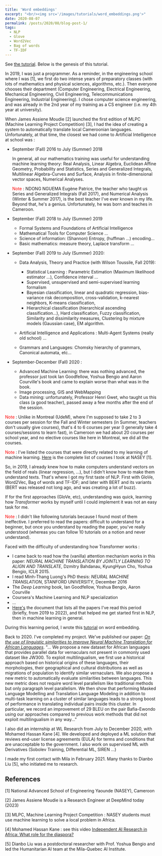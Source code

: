 ```yaml
---
title: 'Word embeddings'
excerpt: "<br/><img src='/images/tutorials/word_embeddings.png'>"
date: 2020-08-07
permalink: /posts/2020/08/blog-post-1/
tags:
  - NLP
  - Glove
  - Word2Vec 
  - Bag of words
  - TF-IDF
---
```


See [the tutorial](/portfolio/portfolio-1/). Below is the genesis of this tutorial.

In 2019, I was just a programmer. As a reminder, in the engineering school where I was [1], we first do two intense years of preparatory classes (with lots of mathematics and physical sciences, algorithms, etc.). Then everyone chooses their department (Computer Engineering, Electrical Engineering, Mechanical Engineering, Civil Engineering, Telecommunications Engineering, Industrial Engineering). I chose computer science engineering, and was already in the 2nd year of my training as a CS engineer (i.e. my 4th year at university).

When James Assiene Moudie [2] launched the first edition of MLPC (Machine Learning Project Competition) [3], I had the idea of creating a system to automatically translate local Cameroonian languages. Unfortunately, at that time, the closest we had come to Artificial Intelligence at school was :

- September (Fall) 2016 to  July (Summer) 2018 

    In general, all our mathematics training was useful for understanding machine learning theory: Real Analysis, Linear Algebra, Euclidean Affine Geometry, Probability and Statistics, Series and Generalized Integrals, Multilinear Algebra-Curves and Surface, Analysis in finite-dimensional vector spaces, Numerical Analyses.

    <span style="color: red;">Note</span> : NDONG NGUEMA Eugène Patrice, the teacher who taught us Series and Generalized Integrals (Fall 2017), and Numerical Analysis (Winter & Summer 2017), is the best teacher I've ever known in my life. Beyond that, he's a genius. Unfortunately, he was born and teaches in Cameroon.

- September (Fall) 2018 to July (Summer) 2019 
    - Formal Systems and Foundations of Artificial Intelligence 
    - Mathematical Tools for Computer Science ...
    - Science of information: (Shannon) Entropy, (huffman ...) encoding...
    - Basic mathematics: measure theory, Laplace transform ...

- September (Fall) 2019 to July (Summer) 2020:  

    - Data Analysis, Theory and Practice (with Wilson Toussile, Fall 2019): 
	    * Statistical Learning : Parametric Estimation (Maximum likelihood estimator ...), Confidence interval ...
	    * Supervised, unsupervised and semi-supervised learning formalism
	    * Bayesian classification, linear and quadratic regression, bias-variance risk decomposition, cross-validation, k-nearest neighbors, K-means classification, 
	    * Hierarchical classification (hierarchical ascending classification...), Hard classification, Fuzzy classification, Similarity and dissimilarity measures, Clustering by mixture models (Gaussian case), EM algorithm.

    - Artificial Intelligence and Applications : Multi-Agent Systems (really old school) ...
    - Grammars and Languages: Chomsky hierarchy of grammars, Canonical automata, etc...

- September-December (Fall) 2020 : 
    * Advanced Machine Learning: there was nothing advanced, the professor just took Ian Goodfellow, Yoshua Bengio and Aaron Courville's book and came to explain worse than what was in the book.
    * Image processing, GIS and WebMapping  
    * Data mining: unfortunately, Professor Henri Gwet, who taught us this class (a good teacher), passed away a few months after the end of the session. 

<span style="color: red;">Note</span> : Unlike in Montreal (UdeM), where I'm supposed to take 2 to 3 courses per session for the Fall and Winter semesters (in Summer, teachers don't usually give courses), that's 4 to 6 courses per year (I generally take 4 courses/sessions to learn fast), in Cameroon we had about 20 courses per school year, and no elective courses like here in Montreal, we did all the courses.

<span style="color: red;">Note</span> : I've listed the courses that were directly related to my learning of machine learning. [Here](https://hackmd.io/@6LQ4mvRtS4Sc3LHkNEvDXQ/Hy_XJZ53h) is the complete list of courses I took at NASEY [1].

So, in 2019, I already knew how to make computers understand vectors on the field of reals (linear regression, ...), but I didn't know how to make them understand texts. That's where I got my first taste of NLP. First with GloVe, Word2Vec, Bag of words and TF-IDF; and later with BERT and its variants (BERT was released not long ago, and was creating a lot of buzz). 

If for the first approaches (GloVe, etc), understanding was quick, learning how *Transformer* works by myself until I could implement it was not an easy task for me. 

<span style="color: red;">Note</span> : I didn't like following tutorials because I found most of them ineffective. I preferred to read the papers: difficult to understand for a beginner, but once you understand by reading the paper, you've really understood (whereas you can follow 10 tutorials on a notion and never understand).

Faced with the difficulty of understanding how Transformer works :
- I came back to read how the (vanilla) attention mechanism works in this paper: *NEURAL MACHINE TRANSLATION BY JOINTLY LEARNING TO ALIGN AND TRANSLATE*, Dzmitry Bahdanau, KyungHyun Cho, Yoshua Bengio, ICLR 2015.
- I read Minh-Thang Luong's PhD thesis: *NEURAL MACHINE TRANSLATION*, STANFORD UNIVERSITY, December 2016
- The *Deep Learning* book, Ian Goodfellow, Yoshua Bengio, Aaron Courville
- Coursera's Machine Learning and NLP specialization 
- ...
- [Here's](https://docs.google.com/document/d/1YgnNYwWSEK1VdkEcdlwwQ89hZZDHtPlQGXfCp7BfEKw/edit?usp=drive_link) the document that lists all the papers I've read this period (briefly, from 2019 to 2022), and that helped me get started first in NLP, then in machine learning in general.

During this learning period, I wrote this [tutorial](/portfolio/portfolio-1/) on word embedding.

Back to 2020. I've completed my project. We've published our paper: [*On the use of linguistic similarities to improve Neural Machine Translation for African Languages*](/publication/2021-12-15-paper-at). "... We propose a new dataset for African languages that provides parallel data for vernaculars not present in commonly used dataset like JW300. To exploit multilingualism, we first use a historical approach based on historical origins of these languages, their morphologies, their geographical and cultural distributions as well as migrations of population to identify similar vernaculars. We also propose a new metric to automatically evaluate similarities between languages. This new metric does not require word level parallelism like traditional methods but only paragraph level parallelism. We then show that performing Masked Language Modelling and Translation Language Modeling in addition to multi-task learning on a cluster of similar languages leads to a strong boost of performance in translating individual pairs inside this cluster. In particular, we record an improvement of 29 BLEU on the pair Bafia-Ewondo using our approaches compared to previous work methods that did not exploit multilingualism in any way..."

I also did an internship at WL Research from July to December 2020, with Mohamed Hassan Kane [4]. We developed and deployed a ML solution that reviews end-user license agreements (EULA) for terms and conditions that are unacceptable to the government. I also work on supervised ML with Derivatives (Sobolev Training, Differential ML, SIREN ...)

I made my first contact with Mila in February 2021. Many thanks to Dianbo Liu [5], who initiated me to research.

## References 

[1] National Advanced School of Engineering Yaounde (NASEY), Cameroon

[2] James Assiene Moudie is a Research Engineer at DeepMind today (2023)

[3] MLPC, Machine Learning Project Competition : NASEY students must use machine learning to solve a local problem in Africa.

[4] Mohamed Hassan Kane : see this video [Independent AI Research in Africa: What role for the diaspora?](https://youtu.be/7nHz8yhwyHg)

[5] Dianbo Liu was a postdoctoral researcher with Prof. Yoshua Bengio and led the Humanitarian AI team at the Mila-Quebec AI Institute. 
